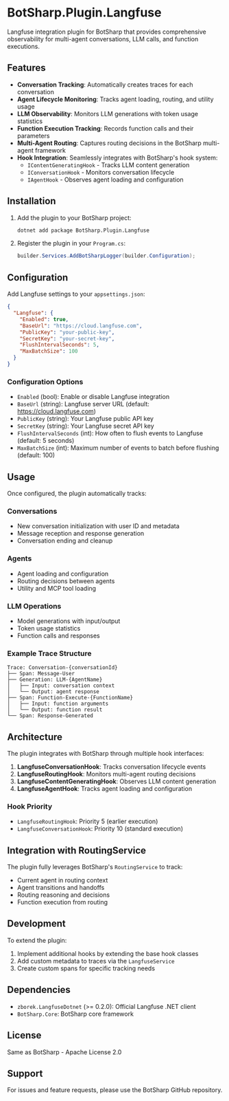 # BotSharp.Plugin.Langfuse

Langfuse integration plugin for BotSharp that provides comprehensive observability for multi-agent conversations, LLM calls, and function executions.

## Features

- **Conversation Tracking**: Automatically creates traces for each conversation
- **Agent Lifecycle Monitoring**: Tracks agent loading, routing, and utility usage
- **LLM Observability**: Monitors LLM generations with token usage statistics
- **Function Execution Tracking**: Records function calls and their parameters
- **Multi-Agent Routing**: Captures routing decisions in the BotSharp multi-agent framework
- **Hook Integration**: Seamlessly integrates with BotSharp's hook system:
  - `IContentGeneratingHook` - Tracks LLM content generation
  - `IConversationHook` - Monitors conversation lifecycle
  - `IAgentHook` - Observes agent loading and configuration

## Installation

1. Add the plugin to your BotSharp project:
   ```bash
   dotnet add package BotSharp.Plugin.Langfuse
   ```

2. Register the plugin in your `Program.cs`:
   ```csharp
   builder.Services.AddBotSharpLogger(builder.Configuration);
   ```

## Configuration

Add Langfuse settings to your `appsettings.json`:

```json
{
  "Langfuse": {
    "Enabled": true,
    "BaseUrl": "https://cloud.langfuse.com",
    "PublicKey": "your-public-key",
    "SecretKey": "your-secret-key",
    "FlushIntervalSeconds": 5,
    "MaxBatchSize": 100
  }
}
```

### Configuration Options

- `Enabled` (bool): Enable or disable Langfuse integration
- `BaseUrl` (string): Langfuse server URL (default: https://cloud.langfuse.com)
- `PublicKey` (string): Your Langfuse public API key
- `SecretKey` (string): Your Langfuse secret API key
- `FlushIntervalSeconds` (int): How often to flush events to Langfuse (default: 5 seconds)
- `MaxBatchSize` (int): Maximum number of events to batch before flushing (default: 100)

## Usage

Once configured, the plugin automatically tracks:

### Conversations
- New conversation initialization with user ID and metadata
- Message reception and response generation
- Conversation ending and cleanup

### Agents
- Agent loading and configuration
- Routing decisions between agents
- Utility and MCP tool loading

### LLM Operations
- Model generations with input/output
- Token usage statistics
- Function calls and responses

### Example Trace Structure

```
Trace: Conversation-{conversationId}
├── Span: Message-User
├── Generation: LLM-{AgentName}
│   ├── Input: conversation context
│   └── Output: agent response
├── Span: Function-Execute-{FunctionName}
│   ├── Input: function arguments
│   └── Output: function result
└── Span: Response-Generated
```

## Architecture

The plugin integrates with BotSharp through multiple hook interfaces:

1. **LangfuseConversationHook**: Tracks conversation lifecycle events
2. **LangfuseRoutingHook**: Monitors multi-agent routing decisions
3. **LangfuseContentGeneratingHook**: Observes LLM content generation
4. **LangfuseAgentHook**: Tracks agent loading and configuration

### Hook Priority

- `LangfuseRoutingHook`: Priority 5 (earlier execution)
- `LangfuseConversationHook`: Priority 10 (standard execution)

## Integration with RoutingService

The plugin fully leverages BotSharp's `RoutingService` to track:

- Current agent in routing context
- Agent transitions and handoffs
- Routing reasoning and decisions
- Function execution from routing

## Development

To extend the plugin:

1. Implement additional hooks by extending the base hook classes
2. Add custom metadata to traces via the `LangfuseService`
3. Create custom spans for specific tracking needs

## Dependencies

- `zborek.LangfuseDotnet` (>= 0.2.0): Official Langfuse .NET client
- `BotSharp.Core`: BotSharp core framework

## License

Same as BotSharp - Apache License 2.0

## Support

For issues and feature requests, please use the BotSharp GitHub repository.
